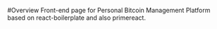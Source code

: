 #Overview
Front-end page for Personal Bitcoin Management Platform based on react-boilerplate and also primereact.
